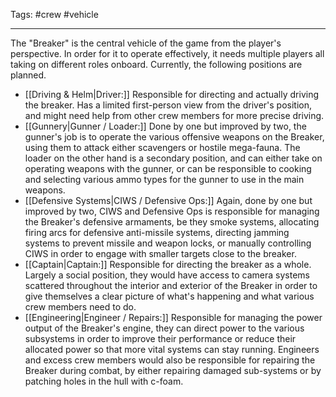 Tags:
#crew
#vehicle

---

The "Breaker" is the central vehicle of the game from the player's perspective. In order for it to operate effectively, it needs multiple players all taking on different roles onboard. Currently, the following positions are planned.

* [[Driving & Helm|Driver:]] Responsible for directing and actually driving the breaker. Has a limited first-person view from the driver's position, and might need help from other crew members for more precise driving.
* [[Gunnery|Gunner / Loader:]] Done by one but improved by two, the gunner's job is to operate the various offensive weapons on the Breaker, using them to attack either scavengers or hostile mega-fauna. The loader on the other hand is a secondary position, and can either take on operating weapons with the gunner, or can be responsible to cooking and selecting various ammo types for the gunner to use in the main weapons.
* [[Defensive Systems|CIWS / Defensive Ops:]] Again, done by one but improved by two, CIWS and Defensive Ops is responsible for managing the Breaker's defensive armaments, be they smoke systems, allocating firing arcs for defensive anti-missile systems, directing jamming systems to prevent missile and weapon locks, or manually controlling CIWS in order to engage with smaller targets close to the breaker.
* [[Captain|Captain:]] Responsible for directing the breaker as a whole. Largely a social position, they would have access to camera systems scattered throughout the interior and exterior of the Breaker in order to give themselves a clear picture of what's happening and what various crew members need to do. 
* [[Engineering|Engineer / Repairs:]] Responsible for managing the power output of the Breaker's engine, they can direct power to the various subsystems in order to improve their performance or reduce their allocated power so that more vital systems can stay running. Engineers and excess crew members would also be responsible for repairing the Breaker during combat, by either repairing damaged sub-systems or by patching holes in the hull with c-foam.